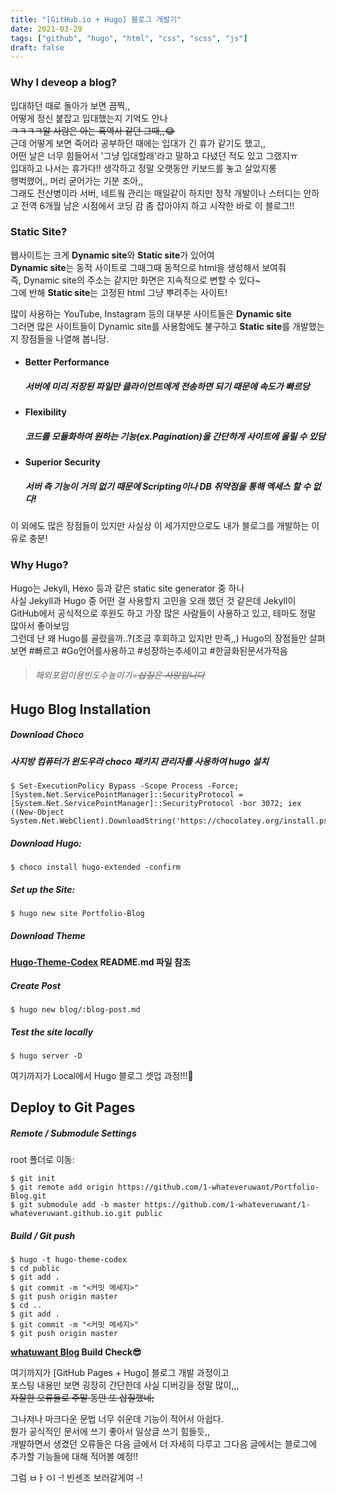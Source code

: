 ```yaml
---
title: "[GitHub.io + Hugo] 블로그 개발기"
date: 2021-03-29
tags: ["github", "hugo", "html", "css", "scss", "js"]
draft: false
---
```


### Why I deveop a blog?
입대하던 때로 돌아가 보면 끔찍,,    
어떻게 정신 붙잡고 입대했는지 기억도 안나  
~~ㅋㅋㅋㅋ알 사람은 아는 흑역사 같던 그때,,😂~~  
근데 어떻게 보면 죽어라 공부하던 때에는 입대가 긴 휴가 같기도 했고,,  
어떤 날은 너무 힘들어서 '그냥 입대할래'라고 말하고 다녔던 적도 있고 그랬지ㅠ  
입대하고 나서는 휴가다!! 생각하고 정말 오랫동안 키보드를 놓고 살았지롱  
행벅했어,, 머리 굳어가는 기분 조아,,  
그래도 전산병이라 서버, 네트웤 관리는 매일같이 하지만 정작 개발이나 스터디는 안하고 전역 6개월 남은 시점에서 코딩 감 좀 잡아야지 하고 시작한 바로 이 블로그!!


### Static Site?  
웹사이트는 크게 **Dynamic site**와 **Static site**가 있어여  
**Dynamic site**는 동적 사이트로 그때그때 동적으로 html을 생성해서 보여줘  
즉, Dynamic site의 주소는 같지만 화면은 지속적으로 변할 수 있다~  
그에 반해 **Static site**는 고정된 html 그냥 뿌려주는 사이트!

많이 사용하는 YouTube, Instagram 등의 대부분 사이트들은 **Dynamic site**  
그러면 많은 사이트들이 Dynamic site를 사용함에도 불구하고 **Static site**를 개발했는지 장점들을 나열해 봅니당.

* #### Better Performance
    ##### 서버에 미리 저장된 파일만 클라이언트에게 전송하면 되기 때문에 속도가 빠르당

* #### Flexibility  
    ##### 코드를 모듈화하여 원하는 기능(ex.Pagination)을 간단하게 사이트에 올릴 수 있담

* #### Superior Security  
    ##### 서버 측 기능이 거의 없기 때문에 Scripting이나 DB 취약점을 통해 엑세스 할 수 없다!

이 외에도 많은 장점들이 있지만 사실상 이 세가지만으로도 내가 블로그를 개발하는 이유로 충분!

### Why Hugo?  
Hugo는 Jekyll, Hexo 등과 같은 static site generator 중 하나  
사실 Jekyll과 Hugo 중 어떤 걸 사용할지 고민을 오래 했던 것 같은데
Jekyll이 GitHub에서 공식적으로 후원도 하고 가장 많은 사람들이 사용하고 있고, 테마도 정말 많아서 좋아보임  
그런데 난 왜 Hugo를 골랐을까..?(조금 후회하고 있지만 만족,,)
Hugo의 장점들만 살펴보면 #빠르고 #Go언어를사용하고 #성장하는추세이고 #한글화된문서가적음  
> ###### 해외포럼이용빈도수높이기=~~삽질은 사랑입니다~~  

## Hugo Blog Installation

##### Download Choco
##### 사지방 컴퓨터가 윈도우라 choco 패키지 관리자를 사용하여 hugo 설치
~~~
$ Set-ExecutionPolicy Bypass -Scope Process -Force; [System.Net.ServicePointManager]::SecurityProtocol = [System.Net.ServicePointManager]::SecurityProtocol -bor 3072; iex ((New-Object System.Net.WebClient).DownloadString('https://chocolatey.org/install.ps1'))
~~~
##### Download Hugo:
~~~
$ choco install hugo-extended -confirm
~~~
##### Set up the Site:
~~~
$ hugo new site Portfolio-Blog
~~~
##### Download Theme
**[Hugo-Theme-Codex](https://github.com/jakewies/hugo-theme-codex/) README.md 파일 참조**
##### Create Post
~~~
$ hugo new blog/:blog-post.md
~~~
##### Test the site locally
~~~
$ hugo server -D
~~~
여기까지가 Local에서 Hugo 블로그 셋업 과정!!!🐰


## Deploy to Git Pages

##### Remote / Submodule Settings
root 폴더로 이동:
~~~
$ git init
$ git remote add origin https://github.com/1-whateveruwant/Portfolio-Blog.git
$ git submodule add -b master https://github.com/1-whateveruwant/1-whateveruwant.github.io.git public
~~~

##### Build / Git push
~~~
$ hugo -t hugo-theme-codex
$ cd public
$ git add .
$ git commit -m "<커밋 메세지>"
$ git push origin master
$ cd ..
$ git add .
$ git commit -m "<커밋 메세지>"
$ git push origin master
~~~

**[whatuwant Blog](https://whatuwant.me) Build Check😎**

여기까지가 [GitHub Pages + Hugo] 블로그 개발 과정이고  
포스팅 내용만 보면 굉장히 간단한데 사실 디버깅을 정말 많이,,,  
~~자잘한 오류들로 주말 동안 또 삽질했네;~~  

그나저나 마크다운 문법 너무 쉬운데 기능이 적어서 아쉽다.  
뭔가 공식적인 문서에 쓰기 좋아서 일상글 쓰기 힘들듯,,  
개발하면서 생겼던 오류들은 다음 글에서 더 자세히 다루고 그다음 글에서는 블로그에 추가할 기능들에 대해 적어볼 예정!!  

그럼 ㅂㅏㅇl -! 빈센조 보러갈게여 -!
